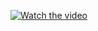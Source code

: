 [![Watch the video](https://img.shields.io/badge/Click%20to%20Watch-Video-blue)](https://github.com/alicenkbaytop/NLP/raw/main/finance-analyst/data/video.webm)
